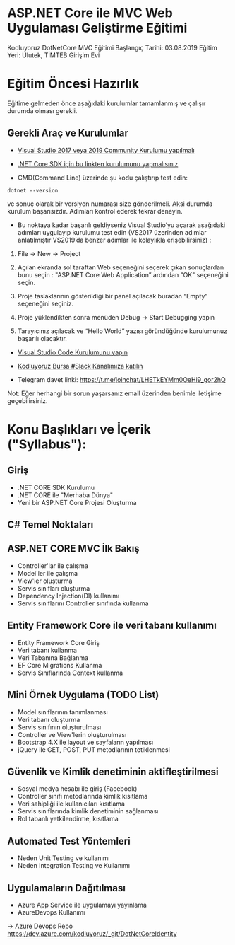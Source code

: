 # ASP.NET Core ile MVC Web Uygulaması Geliştirme Eğitimi

Kodluyoruz DotNetCore MVC Eğitimi
Başlangıç Tarihi: 03.08.2019
Eğitim Yeri: Ulutek, TİMTEB Girişim Evi

# Eğitim Öncesi Hazırlık

Eğitime gelmeden önce aşağıdaki kurulumlar tamamlanmış ve çalışır durumda olması gerekli.

## Gerekli Araç ve Kurulumlar

* [Visual Studio 2017 veya 2019 Community Kurulumu yapılmalı](https://visualstudio.microsoft.com/tr/vs/)

* [.NET Core SDK için bu linkten kurulumunu yapmalısınız](https://dotnet.microsoft.com/download)

* CMD(Command Line) üzerinde şu kodu çalıştırıp test edin:

```shell
dotnet --version
```
ve sonuç olarak bir versiyon numarası size gönderilmeli.
Aksi durumda kurulum başarısızdır. Adımları kontrol ederek tekrar deneyin.

* Bu noktaya kadar başarılı geldiyseniz Visual Studio’yu açarak aşağıdaki adımları uygulayıp kurulumu test edin (VS2017 üzerinden adımlar anlatılmıştır VS2019’da benzer adımlar ile kolaylıkla erişebilirsiniz) :

1. File ->  New -> Project

2. Açılan ekranda sol taraftan Web seçeneğini seçerek çıkan sonuçlardan bunu seçin : "ASP.NET Core Web Application” ardından "OK" seçeneğini seçin.

3. Proje taslaklarının gösterildiği bir panel açılacak buradan “Empty” seçeneğini seçiniz.

4. Proje yüklendikten sonra menüden Debug -> Start Debugging yapın

5. Tarayıcınız açılacak ve “Hello World” yazısı göründüğünde kurulumunuz başarılı olacaktır.

* [Visual Studio Code Kurulumunu yapın](https://code.visualstudio.com/)

* [Kodluyoruz Bursa #Slack Kanalımıza katılın](https://join.slack.com/t/kodluyoruzbursa/shared_invite/enQtNjIzNzYzNjU2MzM4LThkM2IwM2ZiY2U2YjliMTkxNmZhODcwNTg2NTE3MzhkY2NiNTJhNTkzZDI2NmI0ZmI1YzMwMjkzNjA3M2M5YmQ)

* Telegram davet linki: https://t.me/joinchat/LHETkEYMm0OeHi9_gor2hQ

Not: Eğer herhangi bir sorun yaşarsanız email üzerinden benimle iletişime geçebilirsiniz.

# Konu Başlıkları ve İçerik ("Syllabus"):

## Giriş

* .NET CORE SDK Kurulumu
* .NET CORE ile "Merhaba Dünya"
* Yeni bir ASP.NET Core Projesi Oluşturma

## C# Temel Noktaları

## ASP.NET CORE MVC İlk Bakış

* Controller'lar ile çalışma
* Model'ler ile çalışma
* View'ler oluşturma
* Servis sınıfları oluşturma
* Dependency Injection(DI) kullanımı
* Servis sınıflarını Controller sınıfında kullanma
  
## Entity Framework Core ile veri tabanı kullanımı

* Entity Framework Core Giriş
* Veri tabanı kullanma
* Veri Tabanına Bağlanma
* EF Core Migrations Kullanma
* Servis Sınıflarında Context kullanma

## Mini Örnek Uygulama (TODO List)

* Model sınıflarının tanımlanması
* Veri tabanı oluşturma
* Servis sınıfının oluşturulması
* Controller ve View'lerin oluşturulması
* Bootstrap 4.X ile layout ve sayfaların yapılması
* jQuery ile GET, POST, PUT metodlarının tetiklenmesi

## Güvenlik ve Kimlik denetiminin aktifleştirilmesi

* Sosyal medya hesabı ile giriş (Facebook)
* Controller sınıfı metodlarında kimlik kısıtlama
* Veri sahipliği ile kullanıcıları kısıtlama
* Servis sınıflarında kimlik denetiminin sağlanması
* Rol tabanlı yetkilendirme, kısıtlama
  
## Automated Test Yöntemleri

* Neden Unit Testing ve kullanımı
* Neden Integration Testing ve Kullanımı



## Uygulamaların Dağıtılması

* Azure App Service ile uygulamayı yayınlama
* AzureDevops Kullanımı

-> Azure Devops Repo https://dev.azure.com/kodluyoruz/_git/DotNetCoreIdentity
